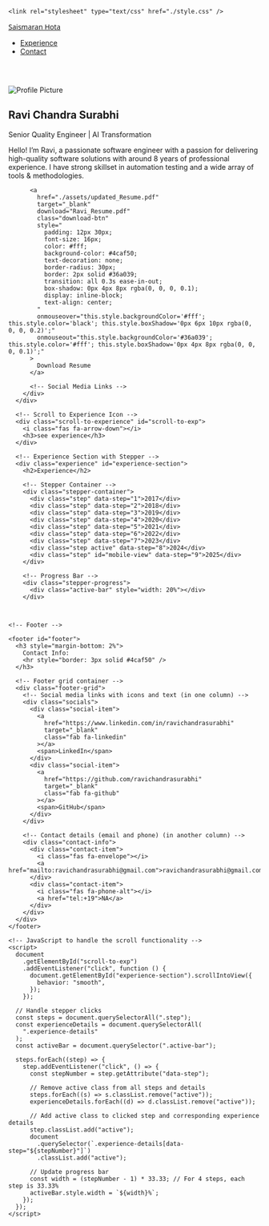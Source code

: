 <!DOCTYPE html>
<html lang="en">
  <head>
    <meta charset="UTF-8" />
    <meta name="viewport" content="width=device-width, initial-scale=1.0" />
    <title>Ravi's Portfolio</title>
    <link
      href="https://fonts.googleapis.com/css2?family=Poppins:wght@300;400;600&display=swap"
      rel="stylesheet"
    />
    <link
      href="https://cdnjs.cloudflare.com/ajax/libs/font-awesome/6.0.0-beta3/css/all.min.css"
      rel="stylesheet"
    />

    <link rel="stylesheet" type="text/css" href="./style.css" />
  </head>
  <body>
    <div class="container">
      <!-- Navbar -->
      <div class="navbar">
        <a
          href="#"
          class="logo"
          style="font-family: 'Segoe UI', Tahoma, Geneva, Verdana, sans-serif"
          >Saismaran Hota</a
        >
        <ul class="nav-links">
          <!-- <li><a href="#home">Home</a></li> -->
          <li><a href="#experience-section">Experience</a></li>
          <li><a href="#footer">Contact</a></li>
        </ul>
      </div>
      <!-- Bio Section (Card layout) -->
      <div class="bio-card" style="margin-top: 60px">
        <img src="./assets/profile.jpg" alt="Profile Picture" />
        <div class="bio-text">
          <h2>Ravi Chandra Surabhi</h2>
          <p>Senior Quality Engineer | AI Transformation </p>
          <div class="divider"></div>
          <p>
            Hello! I’m Ravi, a passionate software engineer with a passion for delivering high-quality software solutions with around 8 years of professional experience. I have strong skillset in automation testing and a wide array of tools & methodologies. 
          </p>
          <!-- Download Resume Button -->

          <a
            href="./assets/updated_Resume.pdf"
            target="_blank"
            download="Ravi_Resume.pdf"
            class="download-btn"
            style="
              padding: 12px 30px;
              font-size: 16px;
              color: #fff;
              background-color: #4caf50;
              text-decoration: none;
              border-radius: 30px;
              border: 2px solid #36a039;
              transition: all 0.3s ease-in-out;
              box-shadow: 0px 4px 8px rgba(0, 0, 0, 0.1);
              display: inline-block;
              text-align: center;
            "
            onmouseover="this.style.backgroundColor='#fff'; this.style.color='black'; this.style.boxShadow='0px 6px 10px rgba(0, 0, 0, 0.2)';"
            onmouseout="this.style.backgroundColor='#36a039'; this.style.color='#fff'; this.style.boxShadow='0px 4px 8px rgba(0, 0, 0, 0.1)';"
          >
            Download Resume
          </a>

          <!-- Social Media Links -->
        </div>
      </div>

      <!-- Scroll to Experience Icon -->
      <div class="scroll-to-experience" id="scroll-to-exp">
        <i class="fas fa-arrow-down"></i>
        <h3>see experience</h3>
      </div>

      <!-- Experience Section with Stepper -->
      <div class="experience" id="experience-section">
        <h2>Experience</h2>

        <!-- Stepper Container -->
        <div class="stepper-container">
          <div class="step" data-step="1">2017</div>
          <div class="step" data-step="2">2018</div>
          <div class="step" data-step="3">2019</div>
          <div class="step" data-step="4">2020</div>
          <div class="step" data-step="5">2021</div>
          <div class="step" data-step="6">2022</div>
          <div class="step" data-step="7">2023</div>                 
          <div class="step active" data-step="8">2024</div>
          <div class="step" id="mobile-view" data-step="9">2025</div>
        </div>

        <!-- Progress Bar -->
        <div class="stepper-progress">
          <div class="active-bar" style="width: 20%"></div>
        </div>

       

    <!-- Footer -->

    <footer id="footer">
      <h3 style="margin-bottom: 2%">
        Contact Info:
        <hr style="border: 3px solid #4caf50" />
      </h3>

      <!-- Footer grid container -->
      <div class="footer-grid">
        <!-- Social media links with icons and text (in one column) -->
        <div class="socials">
          <div class="social-item">
            <a
              href="https://www.linkedin.com/in/ravichandrasurabhi"
              target="_blank"
              class="fab fa-linkedin"
            ></a>
            <span>LinkedIn</span>
          </div>
          <div class="social-item">
            <a
              href="https://github.com/ravichandrasurabhi"
              target="_blank"
              class="fab fa-github"
            ></a>
            <span>GitHub</span>
          </div>
        </div>

        <!-- Contact details (email and phone) (in another column) -->
        <div class="contact-info">
          <div class="contact-item">
            <i class="fas fa-envelope"></i>
            <a href="mailto:ravichandrasurabhi@gmail.com">ravichandrasurabhi@gmail.com</a>
          </div>
          <div class="contact-item">
            <i class="fas fa-phone-alt"></i>
            <a href="tel:+19">NA</a>
          </div>
        </div>
      </div>
    </footer>

    <!-- JavaScript to handle the scroll functionality -->
    <script>
      document
        .getElementById("scroll-to-exp")
        .addEventListener("click", function () {
          document.getElementById("experience-section").scrollIntoView({
            behavior: "smooth",
          });
        });

      // Handle stepper clicks
      const steps = document.querySelectorAll(".step");
      const experienceDetails = document.querySelectorAll(
        ".experience-details"
      );
      const activeBar = document.querySelector(".active-bar");

      steps.forEach((step) => {
        step.addEventListener("click", () => {
          const stepNumber = step.getAttribute("data-step");

          // Remove active class from all steps and details
          steps.forEach((s) => s.classList.remove("active"));
          experienceDetails.forEach((d) => d.classList.remove("active"));

          // Add active class to clicked step and corresponding experience details
          step.classList.add("active");
          document
            .querySelector(`.experience-details[data-step="${stepNumber}"]`)
            .classList.add("active");

          // Update progress bar
          const width = (stepNumber - 1) * 33.33; // For 4 steps, each step is 33.33%
          activeBar.style.width = `${width}%`;
        });
      });
    </script>
  </body>
</html>
